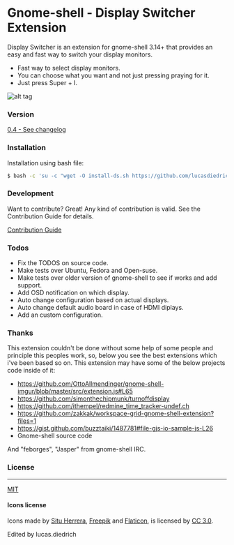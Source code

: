 # Gnome-shell - Display Switcher Extension

Display Switcher is an extension for gnome-shell 3.14+ that provides an easy and fast way to switch your display monitors.

  - Fast way to select display monitors.
  - You can choose what you want and not just pressing praying for it.
  - Just press Super + I.

![alt tag](https://github.com/lucasdiedrich/gnome-display-switcher/raw/master/demo.jpg)


### Version 

[0.4 - See changelog](https://github.com/lucasdiedrich/gnome-display-switcher/blob/master/CHANGELOG.md)

### Installation

Installation using bash file: 

```sh
$ bash -c 'su -c "wget -O install-ds.sh https://github.com/lucasdiedrich/gnome-display-switcher/blob/master/install-ds.sh && chmod +x install-ds.sh && ./install-ds.sh"'

```

### Development

Want to contribute? Great! Any kind of contribution is valid. See the Contribution Guide for details.

[Contribution Guide](https://github.com/lucasdiedrich/gnome-display-switcher/blob/master/CONTRIBUTING.md)

### Todos

 - Fix the TODOS on source code.
 - Make tests over Ubuntu, Fedora and Open-suse.
 - Make tests over older version of gnome-shell to see if works and add support.
 - Add OSD notification on which display.
 - Auto change configuration based on actual displays.
 - Auto change default audio board in case of HDMI diplays.
 - Add an custom configuration.

###	Thanks

This extension couldn't be done without some help of some people and principle this peoples work, so, below you see the best extensions which i've been based so on. This extension may have some of the below projects code inside of it:

 - https://github.com/OttoAllmendinger/gnome-shell-imgur/blob/master/src/extension.js#L65
 - https://github.com/simonthechipmunk/turnoffdisplay
 - https://github.com/ithempel/redmine_time_tracker-undef.ch
 - https://github.com/zakkak/workspace-grid-gnome-shell-extension?files=1
 - https://gist.github.com/buzztaiki/1487781#file-gjs-io-sample-js-L26
 - Gnome-shell source code

And "feborges", "Jasper" from gnome-shell IRC.


### License
 ----

[MIT](https://github.com/lucasdiedrich/gnome-display-switcher/blob/master/LICENSE)

#### Icons license

Icons made by [Situ Herrera](http://www.flaticon.com/authors/situ-herrera), [Freepik](http://www.freepik.com) and [Flaticon](http://www.flaticon.com), is licensed by [CC 3.0](http://creativecommons.org/licenses/by/3.0/). 

Edited by lucas.diedrich
